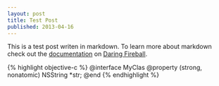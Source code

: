 ```yaml
---
layout: post
title: Test Post
published: 2013-04-16
---
```


This is a test post writen in markdown. To learn more about markdown check out the [documentation](http://daringfireball.net/projects/markdown/) on [Daring Fireball](http://daringfireball.net/).

{% highlight objective-c %}
@interface MyClas
@property (strong, nonatomic) NSString *str;
@end
{% endhighlight %}